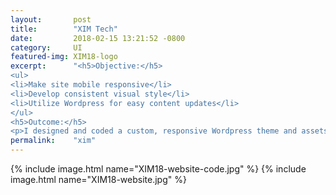 ```yaml
---
layout:       post
title:        "XIM Tech"
date:         2018-02-15 13:21:52 -0800
category:     UI
featured-img: XIM18-logo
excerpt:      "<h5>Objective:</h5>
<ul>
<li>Make site mobile responsive</li>
<li>Develop consistent visual style</li>
<li>Utilize Wordpress for easy content updates</li>
</ul>
<h5>Outcome:</h5>
<p>I designed and coded a custom, responsive Wordpress theme and assets with a unified art style. I migrated and reorganized the content onto the Wordpress CMS.</p>"
permalink:    "xim"
---
```


{% include image.html name="XIM18-website-code.jpg" %}
{% include image.html name="XIM18-website.jpg" %}
